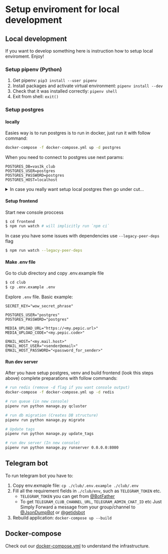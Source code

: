 # Setup enviroment for local development

## Local development

If you want to develop something here is instruction how to setup local enviroment. Enjoy!

### Setup pipenv (Python)

1. Get pipenv: `pip3 install --user pipenv`
2. Install packages and activate virtual environment: `pipenv install --dev`
3. Check that it was installed correctly: `pipenv shell`
4. Exit from shell: `exit()`

### Setup postgres

#### locally
  Easies way is to run postgres is to run in docker, just run it with follow command:
  ```sh
  docker-compose -f docker-compose.yml up -d postgres
  ```
  When you need to connect to postgres use next params:
  ```dotenv
  POSTGRES_DB=vas3k_club
  POSTGRES_USER=postgres
  POSTGRES_PASSWORD=postgres
  POSTGRES_HOST=localhost
  ```

  <details><summary>In case you really want setup local postgres then go under cut...</summary>

    Brief instruction:
  
    1. Install postgresql (for macos https://postgresapp.com/ is easies start)
    2. After you install and run postgress create a project database:
          ```sh
          # create db
          $ psql postgres
          postgres=# createdb vas3k_club

          # create user (user: vas3k, password: vas3k)
          postgres=# createuser --interactive --pwpromp

          # grant priviliges
          postgres=# GRANT ALL PRIVILEGES ON DATABASE vas3k_club TO vas3k;
          postgres=# \connect vas3k_club
          postgres=# GRANT ALL PRIVILEGES ON ALL TABLES IN SCHEMA public TO vas3k;
          postgres=# GRANT ALL PRIVILEGES ON ALL SEQUENCES IN SCHEMA public to vas3k;
          postgres=# GRANT ALL PRIVILEGES ON ALL FUNCTIONS IN SCHEMA public to vas3k;
          postgres=# \q

          # check connection
          $ psql -d vas3k_club -U vas3k
          ```

  </details>
  
#### Setup frontend

Start new console proccess
```sh
$ cd frontend
$ npm run watch # will implicitly run `npm ci`
```

In case you have some issues with dependencies use `--legacy-peer-deps` flag
```sh
$ npm run watch --legacy-peer-deps
```

#### Make .env file

Go to club directory and copy .env.example file
```sh
$ cd club
$ cp .env.example .env
```

Explore `.env` file. Basic example:
```
SECRET_KEY="wow_secret_phrase"

POSTGRES_USER="postgres"
POSTGRES_PASSWORD="postgres"

MEDIA_UPLOAD_URL="https://<my.pepic.url>"
MEDIA_UPLOAD_CODE="<my.pepic.code>"

EMAIL_HOST="<my.mail.host>"
EMAIL_HOST_USER="<sender@email>"
EMAIL_HOST_PASSWORD="<password_for_sender>"
```

#### Run dev server

After you have setup postgres, venv and build frontend (look this steps above) complete preparations with follow commands:
```sh
# run redis (remove -d flag if you want console output)
docker-compose -f docker-compose.yml up -d redis

# run queue (in new console)
pipenv run python manage.py qcluster

# run db migration (Creates DB structure)
pipenv run python manage.py migrate

# Update tags
pipenv run python manage.py update_tags

# run dev server (In new console)
pipenv run python manage.py runserver 0.0.0.0:8000
```

## Telegram bot

To run telegram bot you have to:
  1. Copy env.exmaple file: `cp ./club/.env.example ./club/.env`
  2. Fill all the requirement fields in `./club/env`, such as `TELEGRAM_TOKEN` etc.
      - `TELEGRAM_TOKEN` you can get from [@BotFather](https://t.me/BotFather)
      - To get `TELEGRAM_CLUB_CHANNEL_URL`, `TELEGRAM_ADMIN_CHAT_ID` etc Just Simply Forward a message from your group/channel to [@JsonDumpBot](https://t.me/JsonDumpBot) or [@getidsbot](https://t.me/getidsbot)
  3. Rebuild application: `docker-compose up --build`

## Docker-compose

Check out our [docker-compose.yml](https://github.com/toptuk/pmi.moscow.club/blob/master/docker-compose.yml) to understand the infrastructure.
